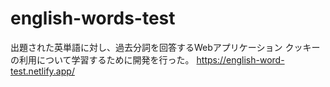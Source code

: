 # english-words-test
出題された英単語に対し、過去分詞を回答するWebアプリケーション
クッキーの利用について学習するために開発を行った。
https://english-word-test.netlify.app/
